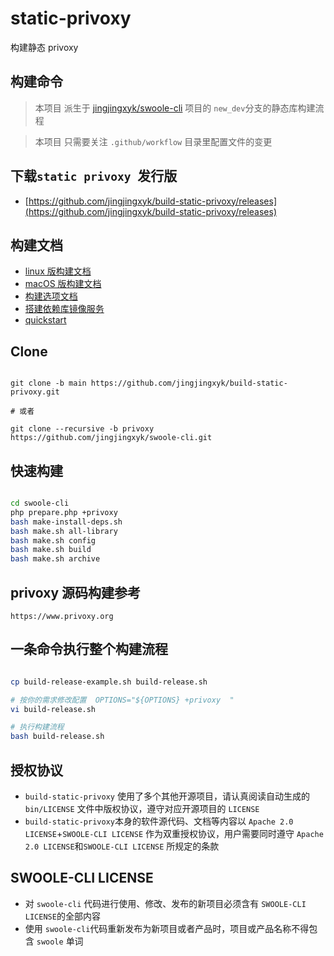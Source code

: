 # static-privoxy

构建静态 privoxy

## 构建命令

> 本项目 派生于 [jingjingxyk/swoole-cli](https://github.com/jingjingxyk/swoole-cli/tree/new_dev)
> 项目的 `new_dev`分支的静态库构建流程

> 本项目 只需要关注 `.github/workflow` 目录里配置文件的变更

## 下载`static privoxy `发行版

- [https://github.com/jingjingxyk/build-static-privoxy/releases](https://github.com/jingjingxyk/build-static-privoxy/releases)

## 构建文档

- [linux 版构建文档](docs/linux.md)
- [macOS 版构建文档](docs/macOS.md)
- [构建选项文档](docs/options.md)
- [搭建依赖库镜像服务](sapi/download-box/README.md)
- [quickstart](sapi/quickstart/README.md)

## Clone

```shell

git clone -b main https://github.com/jingjingxyk/build-static-privoxy.git

# 或者

git clone --recursive -b privoxy  https://github.com/jingjingxyk/swoole-cli.git

```

## 快速构建

```bash

cd swoole-cli
php prepare.php +privoxy
bash make-install-deps.sh
bash make.sh all-library
bash make.sh config
bash make.sh build
bash make.sh archive

```

## privoxy 源码构建参考

    https://www.privoxy.org

## 一条命令执行整个构建流程

```bash

cp build-release-example.sh build-release.sh

# 按你的需求修改配置  OPTIONS="${OPTIONS} +privoxy  "
vi build-release.sh

# 执行构建流程
bash build-release.sh


```

## 授权协议

* `build-static-privoxy` 使用了多个其他开源项目，请认真阅读自动生成的 `bin/LICENSE`
  文件中版权协议，遵守对应开源项目的 `LICENSE`
* `build-static-privoxy`本身的软件源代码、文档等内容以 `Apache 2.0 LICENSE`+`SWOOLE-CLI LICENSE`
  作为双重授权协议，用户需要同时遵守 `Apache 2.0 LICENSE`和`SWOOLE-CLI LICENSE`
  所规定的条款

## SWOOLE-CLI LICENSE

* 对 `swoole-cli` 代码进行使用、修改、发布的新项目必须含有 `SWOOLE-CLI LICENSE`的全部内容
* 使用 `swoole-cli`代码重新发布为新项目或者产品时，项目或产品名称不得包含 `swoole` 单词

